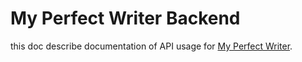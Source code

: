 # My Perfect Writer Backend

this doc describe documentation of API usage for [My Perfect Writer](https://www.myperfectwriter.net/).
